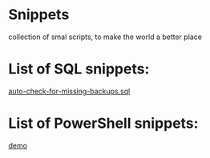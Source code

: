 # Snippets
collection of smal scripts, to make the world a better place
# List of SQL snippets:
[auto-check-for-missing-backups.sql](https://github.com/kosevk/snippets/tree/main/sqlserver-auto-check-for-missing-backups)

# List of PowerShell snippets:
[demo](blank.page)
